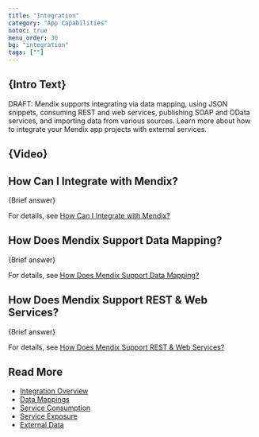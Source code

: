 ```yaml
---
title: "Integration"
category: "App Capabilities"
notoc: true
menu_order: 30
bg: "integration"
tags: [""]
---
```


## {Intro Text}

DRAFT: Mendix supports integrating via data mapping, using JSON snippets, consuming REST and web services, publishing SOAP and OData services, and importing data from various sources. Learn more about how to integrate your Mendix app projects with external services.

## {Video}

## How Can I Integrate with Mendix?

{Brief answer}

For details, see [How Can I Integrate with Mendix?](integration-overview#integrate-with)

## How Does Mendix Support Data Mapping?

{Brief answer}

For details, see [How Does Mendix Support Data Mapping?](data-mappings#data-mapping)

## How Does Mendix Support REST & Web Services?

{Brief answer}

For details, see [How Does Mendix Support REST & Web Services?](consuming-services#support-rest-web)

## Read More

* [Integration Overview](integration-overview)
* [Data Mappings](data-mappings)
* [Service Consumption](consuming-services)
* [Service Exposure](service-exposure)
* [External Data](importing-data)
